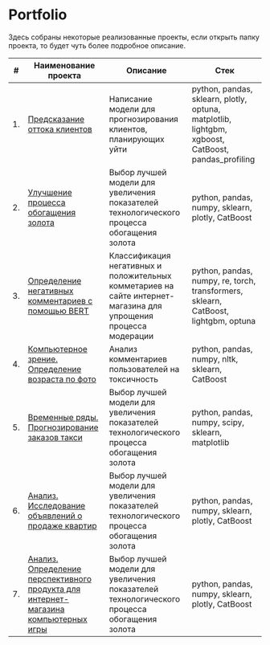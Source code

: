 # Portfolio

Здесь собраны некоторые реализованные проекты, если открыть папку проекта, то будет чуть более подробное описание.

| #    | Наименование проекта                | Описание                                                     | Стек                                                         |
| ---- | ------------------------------------------------------------ | ------------------------------------------------------------ | ------------------------------------------------------------ |
| 1.   | [Предсказание оттока клиентов](https://github.com/HunkyCat/Portfolio/tree/main/1.%20Predict%20Customer%20Churn) | Написание модели для прогнозирования клиентов, планирующих уйти | python, pandas, sklearn, plotly, optuna, matplotlib, lightgbm, xgboost, CatBoost, pandas_profiling       |
| 2.   | [Улучшение процесса обогащения золота](https://github.com/HunkyCat/Portfolio/tree/main/5.%20Gold%20Recovery) | Выбор лучшей модели для увеличения <br/>показателей технологического процесса <br/>обогащения золота | python, pandas, numpy, sklearn, plotly, CatBoost       |
| 3.   | [Определение негативных комментариев с помощью BERT](https://github.com/HunkyCat/Portfolio/tree/main/2.%20Toxic%20Comments%20Classification%20with%20BERT) | Классификация негативных и положительных комметариев на сайте интернет-магазина для упрощения процесса модерации | python, pandas, numpy, re, torch, transformers, sklearn, CatBoost, lightgbm, optuna |
| 4.   | [Компьютерное зрение. Определение возраста по фото](https://github.com/aq2003/Portfolio/tree/main/Analyzing%20Texts) | Анализ комментариев пользователей на токсичность             | python, pandas, numpy, nltk, sklearn, CatBoost |                                                   |
| 5.   | [Временные ряды. Прогнозирование заказов такси](https://github.com/aq2003/Portfolio/tree/main/Gold%20Recovery) | Выбор лучшей модели для увеличения <br/>показателей технологического процесса <br/>обогащения золота | python, pandas, numpy, scipy, sklearn, matplotlib       |
| 6.   | [Анализ. Исследование объявлений о продаже квартир](link) | Выбор лучшей модели для увеличения <br/>показателей технологического процесса <br/>обогащения золота | python, pandas, numpy, sklearn, plotly, CatBoost       |
| 7.   | [Анализ. Определение перспективного продукта для интернет-магазина компьютерных игры](link) | Выбор лучшей модели для увеличения <br/>показателей технологического процесса <br/>обогащения золота | python, pandas, numpy, sklearn, plotly, CatBoost       |
